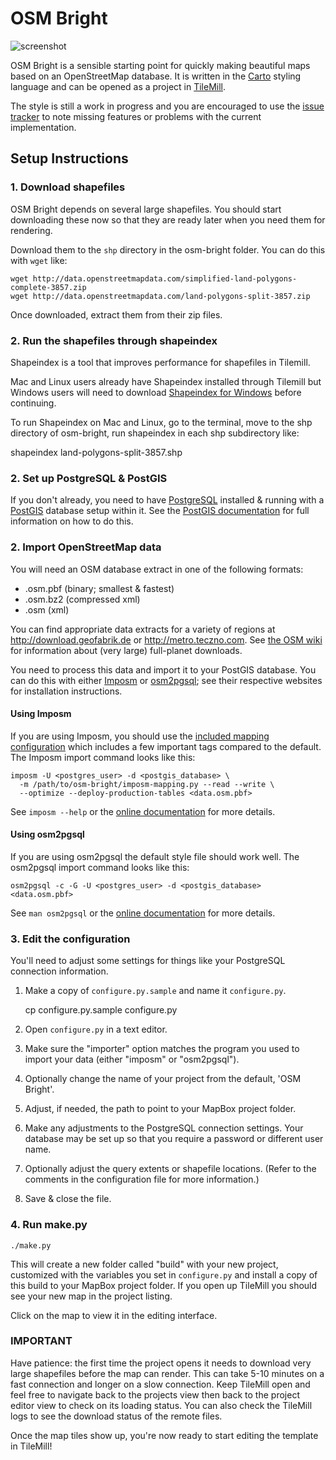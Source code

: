 OSM Bright
==========

![screenshot](https://raw.github.com/mapbox/osm-bright/master/preview.png)

OSM Bright is a sensible starting point for quickly making beautiful maps based
on an OpenStreetMap database. It is written in the [Carto][] styling language
and can be opened as a project in [TileMill][].

The style is still a work in progress and you are encouraged to use the
[issue tracker][] to note missing features or problems with the current
implementation. 

[Carto]: http://github.com/mapbox/carto/
[TileMill]: http://tilemill.com/
[issue tracker]: http://github.com/mapbox/osm-bright/issues/

Setup Instructions
------------------

### 1. Download shapefiles

OSM Bright depends on several large shapefiles. You should start downloading these
now so that they are ready later when you need them for rendering.

Download them to the `shp` directory in the osm-bright folder. You can do this with `wget` like:

    wget http://data.openstreetmapdata.com/simplified-land-polygons-complete-3857.zip
    wget http://data.openstreetmapdata.com/land-polygons-split-3857.zip

Once downloaded, extract them from their zip files. 

### 2. Run the shapefiles through shapeindex

Shapeindex is a tool that improves performance for shapefiles in Tilemill. 

Mac and Linux users already have Shapeindex installed through Tilemill but Windows users will need to download [Shapeindex for Windows][] before continuing. 

To run Shapeindex on Mac and Linux, go to the terminal, move to the shp directory of osm-bright, run shapeindex in each shp subdirectory like: 

shapeindex land-polygons-split-3857.shp

[Shapeindex for Windows]: http://mapnik.s3.amazonaws.com/dist/archive/shapeindex-2.2.0-win-x86_32.zip

### 2. Set up PostgreSQL & PostGIS ###

If you don't already, you need to have [PostgreSQL][] installed & running with
a [PostGIS][] database setup within it. See the [PostGIS documentation][1] for
full information on how to do this.

[PostgreSQL]: http://postgresql.org/
[PostGIS]: http://postgis.refractions.net/
[1]: http://postgis.net/documentation

### 2. Import OpenStreetMap data ###

You will need an OSM database extract in one of the following formats:

- .osm.pbf (binary; smallest & fastest)
- .osm.bz2 (compressed xml)
- .osm (xml)

You can find appropriate data extracts for a variety of regions at
<http://download.geofabrik.de> or <http://metro.teczno.com>. See
[the OSM wiki][2] for information about (very large) full-planet downloads.

You need to process this data and import it to your PostGIS database. You can
do this with either [Imposm][] or [osm2pgsql][]; see their respective websites
for installation instructions.

#### Using Imposm

If you are using Imposm, you should use the [included mapping configuration][4]
which includes a few important tags compared to the default. The Imposm import 
command looks like this:

    imposm -U <postgres_user> -d <postgis_database> \
      -m /path/to/osm-bright/imposm-mapping.py --read --write \
      --optimize --deploy-production-tables <data.osm.pbf>

See `imposm --help` or the [online documentation][3] for more details.

#### Using osm2pgsql

If you are using osm2pgsql the default style file should work well. The 
osm2pgsql import command looks like this:

    osm2pgsql -c -G -U <postgres_user> -d <postgis_database> <data.osm.pbf>

See `man osm2pgsql` or the [online documentation][5] for more details.

[2]: http://wiki.openstreetmap.org/wiki/Planet
[Imposm]: http://imposm.org/
[3]: http://imposm.org/
[4]: https://github.com/mapbox/osm-bright/blob/master/imposm-mapping.py
[osm2pgsql]: http://wiki.openstreetmap.org/wiki/Osm2pgsql
[5]: http://wiki.openstreetmap.org/wiki/Osm2pgsql

### 3. Edit the configuration ###

You'll need to adjust some settings for things like your PostgreSQL connection
information.

1. Make a copy of `configure.py.sample` and name it `configure.py`.

    cp configure.py.sample configure.py

2. Open `configure.py` in a text editor.
3. Make sure the "importer" option matches the program you used to import your 
   data (either "imposm" or "osm2pgsql").
4. Optionally change the name of your project from the default, 'OSM Bright'.
5. Adjust, if needed, the path to point to your MapBox project folder.
6. Make any adjustments to the PostgreSQL connection settings. Your database
   may be set up so that you require a password or different user name.
7. Optionally adjust the query extents or shapefile locations. (Refer to the 
   comments in the configuration file for more information.)
8. Save & close the file.

### 4. Run make.py ###

    ./make.py

This will create a new folder called "build" with your new project, customized
with the variables you set in `configure.py` and install a copy of this build
to your MapBox project folder. If you open up TileMill you should see your new
map in the project listing.

Click on the map to view it in the editing interface.

### IMPORTANT

Have patience: the first time the project opens it needs to download very large
shapefiles before the map can render. This can take 5-10 minutes on a fast
connection and longer on a slow connection. Keep TileMill open and feel free to
navigate back to the projects view then back to the project editor view to check
on its loading status. You can also check the TileMill logs to see the download
status of the remote files.

Once the map tiles show up, you're now ready to start editing the template in TileMill!
